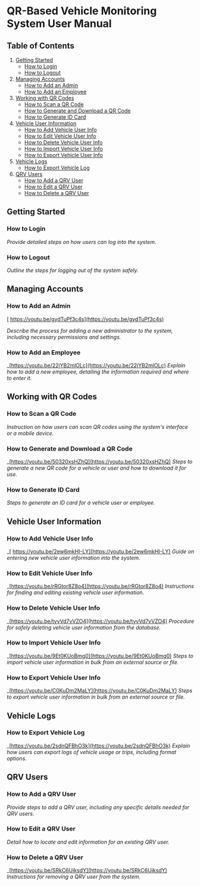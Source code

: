 # QR-Based Vehicle Monitoring System User Manual

## Table of Contents
1. [Getting Started](#getting-started)
    - [How to Login](#how-to-login)
    - [How to Logout](#how-to-logout)
2. [Managing Accounts](#managing-accounts)
    - [How to Add an Admin](#how-to-add-an-admin)
    - [How to Add an Employee](#how-to-add-an-employee)
3. [Working with QR Codes](#working-with-qr-codes)
    - [How to Scan a QR Code](#how-to-scan-a-qr-code)
    - [How to Generate and Download a QR Code](#how-to-generate-and-download-a-qr-code)
    - [How to Generate ID Card](#how-to-generate-id-card)
4. [Vehicle User Information](#vehicle-user-information)
    - [How to Add Vehicle User Info](#how-to-add-vehicle-user-info)
    - [How to Edit Vehicle User Info](#how-to-edit-vehicle-user-info)
    - [How to Delete Vehicle User Info](#how-to-delete-vehicle-user-info)
    - [How to Import Vehicle User Info](#how-to-import-vehicle-user-info)
    - [How to Export Vehicle User Info](#how-to-export-vehicle-user-info)
5. [Vehicle Logs](#vehicle-logs)
    - [How to Export Vehicle Log](#how-to-export-vehicle-log)
6. [QRV Users](#qrv-users)
    - [How to Add a QRV User](#how-to-add-a-qrv-user)
    - [How to Edit a QRV User](#how-to-edit-a-qrv-user)
    - [How to Delete a QRV User](#how-to-delete-a-qrv-user)

## Getting Started

### How to Login
_Provide detailed steps on how users can log into the system._

### How to Logout
_Outline the steps for logging out of the system safely._

## Managing Accounts

### How to Add an Admin
[ https://youtu.be/gydTuPf3c4s](https://youtu.be/gydTuPf3c4s)

_Describe the process for adding a new administrator to the system, including necessary permissions and settings._


### How to Add an Employee
_[https://youtu.be/22jYB2mlOLc](https://youtu.be/22jYB2mlOLc)
_Explain how to add a new employee, detailing the information required and where to enter it._


## Working with QR Codes

### How to Scan a QR Code
_Instruction on how users can scan QR codes using the system's interface or a mobile device._
 

### How to Generate and Download a QR Code
_[https://youtu.be/50320xsHZhQ](https://youtu.be/50320xsHZhQ)
_Steps to generate a new QR code for a vehicle or user and how to download it for use._


### How to Generate ID Card
_Steps to generate an ID card for a vehicle user or employee._

## Vehicle User Information

### How to Add Vehicle User Info
_[ https://youtu.be/2ew6mkHI-LY](https://youtu.be/2ew6mkHI-LY)
_Guide on entering new vehicle user information into the system._


### How to Edit Vehicle User Info
_[https://youtu.be/rRGtor8Z8o4](https://youtu.be/rRGtor8Z8o4) 
_Instructions for finding and editing existing vehicle user information._


### How to Delete Vehicle User Info
_[https://youtu.be/tyvVd7vVZO4](https://youtu.be/tyvVd7vVZO4)
_Procedure for safely deleting vehicle user information from the database._

### How to Import Vehicle User Info
_[https://youtu.be/9Et0KUoBmg0](https://youtu.be/9Et0KUoBmg0) 
_Steps to import vehicle user information in bulk from an external source or file._

### How to Export Vehicle User Info
_[https://youtu.be/C0KuDm2MaLY](https://youtu.be/C0KuDm2MaLY) 
_Steps to export vehicle user information in bulk from an external source or file._


## Vehicle Logs

### How to Export Vehicle Log
_[https://youtu.be/2sdnQFBhO3k](https://youtu.be/2sdnQFBhO3k)
_Explain how users can export logs of vehicle usage or trips, including format options._


## QRV Users

### How to Add a QRV User
_Provide steps to add a QRV user, including any specific details needed for QRV users._


### How to Edit a QRV User
_Detail how to locate and edit information for an existing QRV user._
 
 
### How to Delete a QRV User
_[https://youtu.be/SRkC6UiksdY](https://youtu.be/SRkC6UiksdY)
_Instructions for removing a QRV user from the system._


